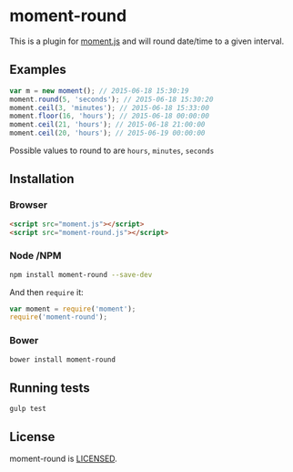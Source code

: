 # moment-round

This is a plugin for [moment.js][moment] and will round date/time to a given interval.

## Examples

``` javascript
var m = new moment(); // 2015-06-18 15:30:19
moment.round(5, 'seconds'); // 2015-06-18 15:30:20
moment.ceil(3, 'minutes'); // 2015-06-18 15:33:00
moment.floor(16, 'hours'); // 2015-06-18 00:00:00
moment.ceil(21, 'hours'); // 2015-06-18 21:00:00
moment.ceil(20, 'hours'); // 2015-06-19 00:00:00
```

Possible values to round to are `hours`, `minutes`, `seconds`

## Installation

### Browser

``` html
<script src="moment.js"></script>
<script src="moment-round.js"></script>
```

### Node /NPM

``` sh
npm install moment-round --save-dev
```

And then `require` it:

``` javascript
var moment = require('moment');
require('moment-round');
```

### Bower

``` sh
bower install moment-round
```

## Running tests
```
gulp test
```

## License

moment-round is [LICENSED][license].

[license]: https://creativecommons.org/licenses/by-sa/3.0/us/
[moment]: http://momentjs.com/
